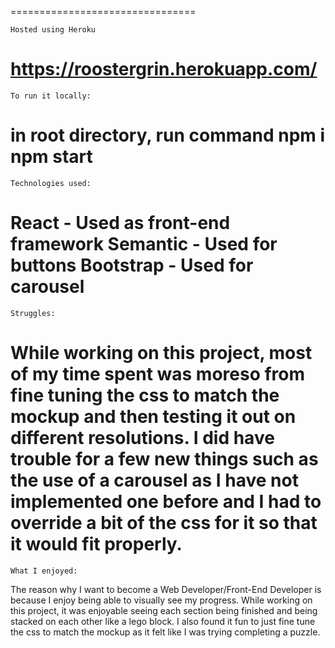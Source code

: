 ================================

    Hosted using Heroku
https://roostergrin.herokuapp.com/
================================

    To run it locally:
in root directory, run command
npm i
npm start
================================

    Technologies used: 
React - Used as front-end framework
Semantic - Used for buttons
Bootstrap - Used for carousel
================================

    Struggles: 
While working on this project, most of my time spent was moreso from fine tuning the css to match the mockup and then testing it out on different resolutions. I did have trouble for a few new things such as the use of a carousel as I have not implemented one before and I had to override a bit of the css for it so that it would fit properly.
================================

    What I enjoyed:
The reason why I want to become a Web Developer/Front-End Developer is because I enjoy being able to visually see my progress. While working on this project, it was enjoyable seeing each section being finished and being stacked on each other like a lego block. I also found it fun to just fine tune the css to match the mockup as it felt like I was trying completing a puzzle.
